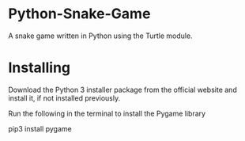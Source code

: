 # Python-Snake-Game
A snake game written in Python using the Turtle module.

# Installing
Download the Python 3 installer package from the official website and install it, if not installed previously.

Run the following in the terminal to install the Pygame library

pip3 install pygame

